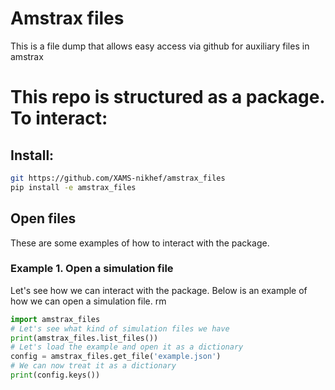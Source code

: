 # Amstrax files
This is a file dump that allows easy access via github for auxiliary files in amstrax


# This repo is structured as a package. To interact:
## Install:
```bash
git https://github.com/XAMS-nikhef/amstrax_files
pip install -e amstrax_files
```

## Open files
These are some examples of how to interact with the package.

### Example 1. Open a simulation file
Let's see how we can interact with the package. Below is an example of how we can open a simulation file.
rm 
```python
import amstrax_files
# Let's see what kind of simulation files we have
print(amstrax_files.list_files())
# Let's load the example and open it as a dictionary
config = amstrax_files.get_file('example.json')
# We can now treat it as a dictionary
print(config.keys())
```
